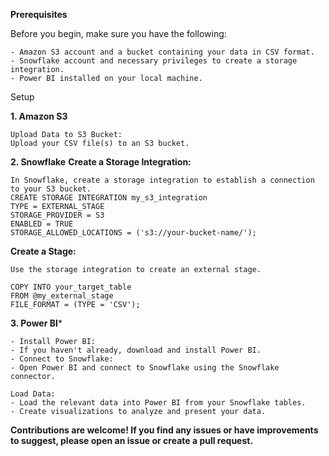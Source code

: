 
**Prerequisites**

Before you begin, make sure you have the following:

    - Amazon S3 account and a bucket containing your data in CSV format.
    - Snowflake account and necessary privileges to create a storage integration.
    - Power BI installed on your local machine.


Setup

**1. Amazon S3**

    Upload Data to S3 Bucket:
    Upload your CSV file(s) to an S3 bucket.

**2. Snowflake**
**Create a Storage Integration:**


    In Snowflake, create a storage integration to establish a connection to your S3 bucket.
    CREATE STORAGE INTEGRATION my_s3_integration
    TYPE = EXTERNAL_STAGE
    STORAGE_PROVIDER = S3
    ENABLED = TRUE
    STORAGE_ALLOWED_LOCATIONS = ('s3://your-bucket-name/');


**Create a Stage:**

    Use the storage integration to create an external stage.
    
    COPY INTO your_target_table
    FROM @my_external_stage
    FILE_FORMAT = (TYPE = 'CSV');

**3. Power BI***

    - Install Power BI:
    - If you haven't already, download and install Power BI.
    - Connect to Snowflake:
    - Open Power BI and connect to Snowflake using the Snowflake connector.
    
    Load Data:
    - Load the relevant data into Power BI from your Snowflake tables.
    - Create visualizations to analyze and present your data.

**Contributions are welcome! If you find any issues or have improvements to suggest, please open an issue or create a pull request.**
